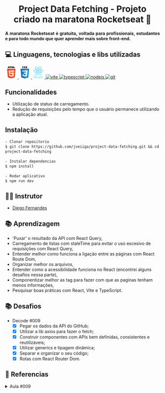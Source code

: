 <h1 align="center">Project Data Fetching - Projeto criado na maratona Rocketseat 🚀</h1>
<h4 align="justify">A maratona Rocketseat é gratuita, voltada para profissionais, estudantes e para todo mundo que quer aprender mais sobre front-end.</h4>

## 💻 Linguagens, tecnologias e libs utilizadas
<p align="left"> 
<a href="https://www.w3.org/html/" target="_blank"> <img src="https://raw.githubusercontent.com/devicons/devicon/master/icons/html5/html5-original-wordmark.svg" alt="html5" width="40" height="40"/> </a> 
<a href="https://www.w3schools.com/css/" target="_blank"> <img src="https://raw.githubusercontent.com/devicons/devicon/master/icons/css3/css3-original-wordmark.svg" alt="css3" width="40" height="40"/> </a> 
<a href="https://reactjs.org/" target="_blank"> <img src="https://raw.githubusercontent.com/devicons/devicon/master/icons/react/react-original-wordmark.svg" alt="react" width="40" height="40"/> </a>
<a href="https://vitejs.dev/guide/" target="_blank"> <img src="https://camo.githubusercontent.com/61e102d7c605ff91efedb9d7e47c1c4a07cef59d3e1da202fd74f4772122ca4e/68747470733a2f2f766974656a732e6465762f6c6f676f2e737667" alt="vite" width="40" height="40"/> </a>
<a href="https://www.typescriptlang.org/docs/handbook/2/generics.html" target="_blank"><img src="https://appmasters.io/static/typescript-logo-26cc95f255ccb936d154b43614f61602.png" alt="typescript" width="40" height="40" max-width="100%"> </a>
<a href="https://nodejs.org" target="_blank"> <img src="https://miro.medium.com/max/400/1*Yt_kxgaoVwFX_lO3lwZPlg.png" alt="nodejs" width="40" height="40"/> </a>  
<a href="https://git-scm.com/" target="_blank"> <img src="https://www.vectorlogo.zone/logos/git-scm/git-scm-icon.svg" alt="git" width="40" height="40"/> </a> 

## Funcionalidades
  - Utilização de status de carregamento. 
  - Redução de requisições pelo tempo que o usuário permanece utilizando a aplicação atual.


## Instalação

    - Clonar repositorio
    $ git clone https://github.com/jveiiga/project-data-fetching.git && cd project-data-fetching

    - Instalar dependencias
    $ npm install

    - Rodar aplicativo
    $ npm run dev

## 👨‍🏫 Instrutor

- <a href="https://github.com/diego3g">Diego Fernandes</a> 

## 📚 Aprendizagem

  - 'Puxar' o resultado da API com React Query,
  - Carregamento de listas com staleTime para evitar o uso excesivo de requisições com React Query, 
  - Entender melhor como funciona a ligação entre as páginas com React Route Dom,
  - Organizar melhor os arquivos,
  - Entender como a acessibilidade funciona no React (encontrei alguns desafios nessa parte),
  - Componentizar melhor as tag para fazer com que as paginas tenham menos informações,
  - Pesquisar boas práticas com React, Vite e TypeScript.
  
## 📚 Desafios
  - Decode #009
    - [x] Pegar os dados da API do GitHub;
    - [x] Utilizar a lib axios para fazer o fetch;
    - [x] Construir componentes com APIs bem definidas, consistentes e reutilizáveis;
    - [x] Utilizar generics e tipagem dinâmica;
    - [x] Separar e organizar o seu código;
    - [x] Rotas com React Router Dom.

## 📂 Referencias
  <details>
    <summary>Aula #009</summary>
      - <a href="https://vitejs.dev/guide/">Getting Started com Vite</a> <br>
      - <a href="https://www.typescriptlang.org/docs/handbook/2/generics.html">Generics - TypeScript</a> <br>
      - <a href="https://react-query.tanstack.com/">React Query - Stale While Revalidate</a> <br>
      
  </details>
  
